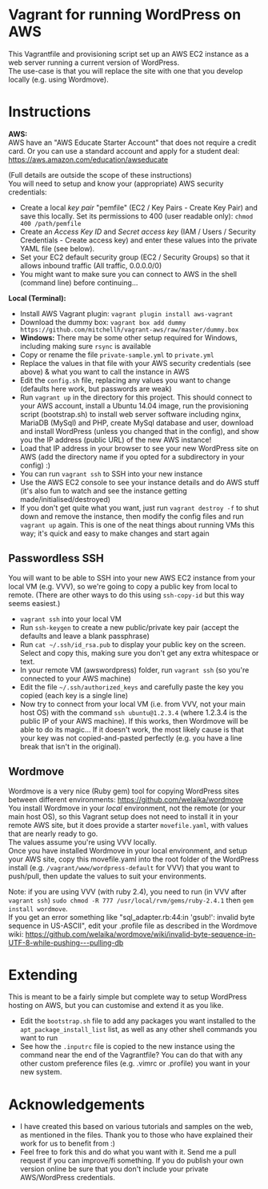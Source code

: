 # Vagrant for running WordPress on AWS

This Vagrantfile and provisioning script set up an AWS EC2 instance as a web server running a current version of WordPress.  
The use-case is that you will replace the site with one that you develop locally (e.g. using Wordmove).

Instructions
============

**AWS:**  
AWS have an "AWS Educate Starter Account" that does not require a credit card. Or you can use a standard account and apply for a student deal: https://aws.amazon.com/education/awseducate  

(Full details are outside the scope of these instructions)  
You will need to setup and know your (appropriate) AWS security credentials:  


* Create a local *key pair* "pemfile" (EC2 / Key Pairs - Create Key Pair) and save this locally. Set its permissions to 400 (user readable only): `chmod 400 /path/pemfile`
* Create an *Access Key ID* and *Secret access key* (IAM / Users / Security Credentials - Create access key) and enter these values into the private YAML file (see below).
* Set your EC2 default security group (EC2 / Security Groups) so that it allows inbound traffic (All traffic, 0.0.0.0/0)
* You might want to make sure you can connect to AWS in the shell (command line) before continuing...

**Local (Terminal):**
* Install AWS Vagrant plugin: `vagrant plugin install aws-vagrant`
* Download the dummy box: `vagrant box add dummy https://github.com/mitchellh/vagrant-aws/raw/master/dummy.box`
* **Windows:** There may be some other setup required for Windows, including making sure `rsync` is available
* Copy or rename the file `private-sample.yml` to `private.yml`
* Replace the values in that file with your AWS security credentials (see above) & what you want to call the instance in AWS
* Edit the `config.sh` file, replacing any values you want to change (defaults here work, but passwords are weak)
* Run `vagrant up` in the directory for this project. This should connect to your AWS account, install a Ubuntu 14.04 image, run the provisioning script (bootstrap.sh) to install web server software including nginx, MariaDB (MySql) and PHP, create MySql database and user, download and install WordPress (unless you changed that in the config), and show you the IP address (public URL) of the new AWS instance!
* Load that IP address in your browser to see your new WordPress site on AWS (add the directory name if you opted for a subdirectory in your config) :)
* You can run `vagrant ssh` to SSH into your new instance
* Use the AWS EC2 console to see your instance details and do AWS stuff (it's also fun to watch and see the instance getting made/initialised/destroyed)
* If you don't get quite what you want, just run `vagrant destroy -f` to shut down and remove the instance, then modify the config files and run `vagrant up` again.  This is one of the neat things about running VMs this way; it's quick and easy to make changes and start again

Passwordless SSH
----------------

You will want to be able to SSH into your new AWS EC2 instance from your local VM (e.g. VVV), so we're going to copy a public key from local to remote. (There are other ways to do this using `ssh-copy-id` but this way seems easiest.)

* `vagrant ssh` into your local VM
* Run `ssh-keygen` to create a new public/private key pair (accept the defaults and leave a blank passphrase)
* Run `cat ~/.ssh/id_rsa.pub` to display your public key on the screen. Select and copy this, making sure you don't get any extra whitespace or text.
* In your remote VM (awswordpress) folder, run `vagrant ssh` (so you're connected to your AWS machine)
* Edit the file `~/.ssh/authorized_keys` and carefully paste the key you copied (each key is a single line)
* Now try to connect from your local VM (i.e. from VVV, not your main host OS) with the command `ssh ubuntu@1.2.3.4` (where 1.2.3.4 is the public IP of your AWS machine). If this works, then Wordmove will be able to do its magic... If it doesn't work, the most likely cause is that your key was not copied-and-pasted perfectly (e.g. you have a line break that isn't in the original).

Wordmove
--------

Wordmove is a very nice (Ruby gem) tool for copying WordPress sites between different environments:  https://github.com/welaika/wordmove  
You install Wordmove in your _local_ environment, not the remote (or your main host OS), so this Vagrant setup does not need to install it in your remote AWS site, but it does provide a starter `movefile.yaml`, with values that are nearly ready to go.  
The values assume you're using VVV locally.  
Once you have installed Wordmove in your local environment, and setup your AWS site, copy this movefile.yaml into the root folder of the WordPress install (e.g. `/vagrant/www/wordpress-default` for VVV) that you want to push/pull, then update the values to suit your environments.

Note: if you are using VVV (with ruby 2.4), you need to run (in VVV after `vagrant ssh`) `sudo chmod -R 777 /usr/local/rvm/gems/ruby-2.4.1` then `gem install wordmove`.  
If you get an error something like "sql_adapter.rb:44:in 'gsub!': invalid byte sequence in US-ASCII", edit your .profile file as described in the Wordmove wiki: https://github.com/welaika/wordmove/wiki/invalid-byte-sequence-in-UTF-8-while-pushing---pulling-db

Extending
=========

This is meant to be a fairly simple but complete way to setup WordPress hosting on AWS, but you can customise and extend it as you like.  

* Edit the `bootstrap.sh` file to add any packages you want installed to the `apt_package_install_list` list, as well as any other shell commands you want to run
* See how the `.inputrc` file is copied to the new instance using the command near the end of the Vagrantfile?  You can do that with any other custom preference files (e.g. .vimrc or .profile) you want in your new system.

Acknowledgements
================

* I have created this based on various tutorials and samples on the web, as mentioned in the files. Thank you to those who have explained their work for us to benefit from :)
* Feel free to fork this and do what you want with it. Send me a pull request if you can improve/fi something. If you do publish your own version online be sure that you don't include your private AWS/WordPress credentials.
